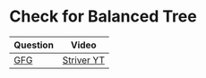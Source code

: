Check for Balanced Tree
===

|Question|Video|
|-|-|
|[GFG](https://practice.geeksforgeeks.org/problems/check-for-balanced-tree/1)|[Striver YT](https://youtu.be/Yt50Jfbd8Po)|